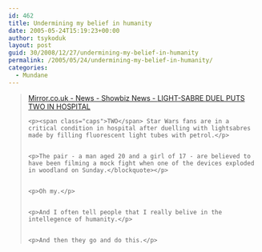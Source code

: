 ```yaml
---
id: 462
title: Undermining my belief in humanity
date: 2005-05-24T15:19:23+00:00
author: tsykoduk
layout: post
guid: 30/2008/12/27/undermining-my-belief-in-humanity
permalink: /2005/05/24/undermining-my-belief-in-humanity/
categories:
  - Mundane
---
```

<blockquote><a href="http://www.mirror.co.uk/news/showbiz/tm_objectid=15552841&#038;method=full&#038;siteid=94762&#038;headline=light-sabre-duel-puts-two-in-hospital-name_page.html%5B/url%5D">Mirror.co.uk - News - Showbiz News - <span class="caps">LIGHT</span>-SABRE <span class="caps">DUEL PUTS TWO IN HOSPITAL</span></a>

	<p><span class="caps">TWO</span> Star Wars fans are in a critical condition in hospital after duelling with lightsabres made by filling fluorescent light tubes with petrol.</p>


	<p>The pair - a man aged 20 and a girl of 17 - are believed to have been filming a mock fight when one of the devices exploded in woodland on Sunday.</blockquote></p>


	<p>Oh my.</p>


	<p>And I often tell people that I really belive in the intellegence of humanity.</p>


	<p>And then they go and do this.</p>